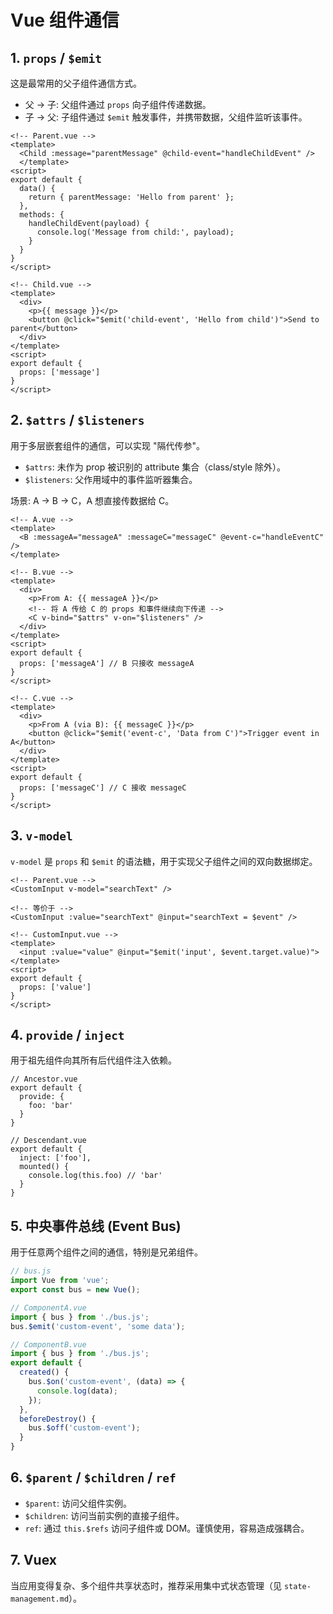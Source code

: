 # Vue 组件通信

## 1. `props` / `$emit`

这是最常用的父子组件通信方式。

- 父 -> 子: 父组件通过 `props` 向子组件传递数据。
- 子 -> 父: 子组件通过 `$emit` 触发事件，并携带数据，父组件监听该事件。

```vue
<!-- Parent.vue -->
<template>
  <Child :message="parentMessage" @child-event="handleChildEvent" />
  </template>
<script>
export default {
  data() {
    return { parentMessage: 'Hello from parent' };
  },
  methods: {
    handleChildEvent(payload) {
      console.log('Message from child:', payload);
    }
  }
}
</script>

<!-- Child.vue -->
<template>
  <div>
    <p>{{ message }}</p>
    <button @click="$emit('child-event', 'Hello from child')">Send to parent</button>
  </div>
</template>
<script>
export default {
  props: ['message']
}
</script>
```

## 2. `$attrs` / `$listeners`

用于多层嵌套组件的通信，可以实现 "隔代传参"。

- `$attrs`: 未作为 prop 被识别的 attribute 集合（class/style 除外）。
- `$listeners`: 父作用域中的事件监听器集合。

场景: A -> B -> C，A 想直接传数据给 C。

```vue
<!-- A.vue -->
<template>
  <B :messageA="messageA" :messageC="messageC" @event-c="handleEventC" />
</template>

<!-- B.vue -->
<template>
  <div>
    <p>From A: {{ messageA }}</p>
    <!-- 将 A 传给 C 的 props 和事件继续向下传递 -->
    <C v-bind="$attrs" v-on="$listeners" />
  </div>
</template>
<script>
export default {
  props: ['messageA'] // B 只接收 messageA
}
</script>

<!-- C.vue -->
<template>
  <div>
    <p>From A (via B): {{ messageC }}</p>
    <button @click="$emit('event-c', 'Data from C')">Trigger event in A</button>
  </div>
</template>
<script>
export default {
  props: ['messageC'] // C 接收 messageC
}
</script>
```

## 3. `v-model`

`v-model` 是 `props` 和 `$emit` 的语法糖，用于实现父子组件之间的双向数据绑定。

```vue
<!-- Parent.vue -->
<CustomInput v-model="searchText" />

<!-- 等价于 -->
<CustomInput :value="searchText" @input="searchText = $event" />

<!-- CustomInput.vue -->
<template>
  <input :value="value" @input="$emit('input', $event.target.value)">
</template>
<script>
export default {
  props: ['value']
}
</script>
```

## 4. `provide` / `inject`

用于祖先组件向其所有后代组件注入依赖。

```vue
// Ancestor.vue
export default {
  provide: {
    foo: 'bar'
  }
}

// Descendant.vue
export default {
  inject: ['foo'],
  mounted() {
    console.log(this.foo) // 'bar'
  }
}
```

## 5. 中央事件总线 (Event Bus)

用于任意两个组件之间的通信，特别是兄弟组件。

```javascript
// bus.js
import Vue from 'vue';
export const bus = new Vue();

// ComponentA.vue
import { bus } from './bus.js';
bus.$emit('custom-event', 'some data');

// ComponentB.vue
import { bus } from './bus.js';
export default {
  created() {
    bus.$on('custom-event', (data) => {
      console.log(data);
    });
  },
  beforeDestroy() {
    bus.$off('custom-event');
  }
}
```

## 6. `$parent` / `$children` / `ref`

- `$parent`: 访问父组件实例。
- `$children`: 访问当前实例的直接子组件。
- `ref`: 通过 `this.$refs` 访问子组件或 DOM。谨慎使用，容易造成强耦合。

## 7. Vuex

当应用变得复杂、多个组件共享状态时，推荐采用集中式状态管理（见 `state-management.md`）。

